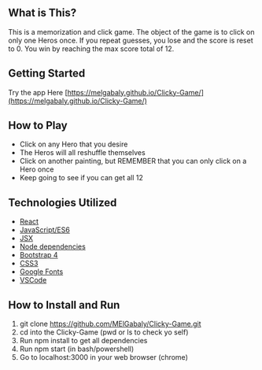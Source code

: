 ## What is This?

This is a memorization and click game. The object of the game is to click on only one Heros once. If you repeat guesses, you lose and the score is reset to 0. You win by reaching the max score total of 12.

## Getting Started

Try the app Here [https://melgabaly.github.io/Clicky-Game/](https://melgabaly.github.io/Clicky-Game/)

## How to Play

- Click on any Hero that you desire
- The Heros will all reshuffle themselves
- Click on another painting, but REMEMBER that you can only click on a Hero once
- Keep going to see if you can get all 12

## Technologies Utilized

- [React](https://reactjs.org/)
- [JavaScript/ES6](http://es6-features.org/#Constants)
- [JSX](https://reactjs.org/docs/introducing-jsx.html)
- [Node dependencies](https://nodejs.org/en/)
- [Bootstrap 4](https://getbootstrap.com/)
- [CSS3](https://developer.mozilla.org/en-US/docs/Web/CSS/CSS3)
- [Google Fonts](https://fonts.google.com/)
- [VSCode](https://code.visualstudio.com/)

## How to Install and Run

1.  git clone https://github.com/MElGabaly/Clicky-Game.git
2.  cd into the Clicky-Game (pwd or ls to check yo self)
3.  Run npm install to get all dependencies
4.  Run npm start (in bash/powershell)
5.  Go to localhost:3000 in your web browser (chrome)
